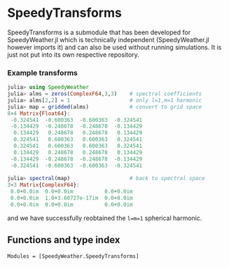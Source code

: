 # SpeedyTransforms

SpeedyTransforms is a submodule that has been developed for SpeedyWeather.jl which is technically
independent (SpeedyWeather.jl however imports it) and can also be used without running simulations.
It is just not put into its own respective repository.

### Example transforms

```julia
julia> using SpeedyWeather
julia> alms = zeros(ComplexF64,3,3)    # spectral coefficients
julia> alms[2,2] = 1                   # only l=1,m=1 harmonic
julia> map = gridded(alms)             # convert to grid space
8×4 Matrix{Float64}:
 -0.324541  -0.600363  -0.600363  -0.324541
 -0.134429  -0.248678  -0.248678  -0.134429
  0.134429   0.248678   0.248678   0.134429
  0.324541   0.600363   0.600363   0.324541
  0.324541   0.600363   0.600363   0.324541
  0.134429   0.248678   0.248678   0.134429
 -0.134429  -0.248678  -0.248678  -0.134429
 -0.324541  -0.600363  -0.600363  -0.324541
 
julia> spectral(map)                   # back to spectral space
3×3 Matrix{ComplexF64}:
 0.0+0.0im  0.0+0.0im          0.0+0.0im
 0.0+0.0im  1.0+3.60727e-17im  0.0+0.0im
 0.0+0.0im  0.0+0.0im          0.0+0.0im
```

and we have successfully reobtained the ``l=m=1`` spherical harmonic.

## Functions and type index

```@autodocs
Modules = [SpeedyWeather.SpeedyTransforms]
```